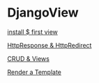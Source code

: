 # DjangoView
[install $ first view](https://github.com/faizanrizvi/DjangoView/tree/3963ebe030186ca964136ad9f0c31774734a1a68)

[HttpResponse & HttpRedirect](https://github.com/faizanrizvi/DjangoView/tree/8ed33f4985a471d0707c775c3f1c8300398083b2)

[CRUD & Views](https://github.com/faizanrizvi/DjangoView/tree/43f76a59472d5d96e1fca71a51a6d6d01e071d5a)

[Render a Template](https://github.com/faizanrizvi/DjangoView/tree/429063b4d6d3e348dff7da248ffa41c9d62f2a95)
